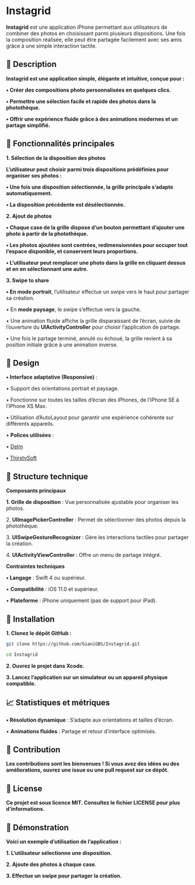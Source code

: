 
# **Instagrid**

  

**Instagrid** est une application iPhone permettant aux utilisateurs de combiner des photos en choisissant parmi plusieurs dispositions. Une fois la composition réalisée, elle peut être partagée facilement avec ses amis grâce à une simple interaction tactile.

  

## **📝 Description**

  

**Instagrid est une application simple, élégante et intuitive, conçue pour :**

  

**• Créer des compositions photo personnalisées en quelques clics.**

**• Permettre une sélection facile et rapide des photos dans la photothèque.**

**• Offrir une expérience fluide grâce à des animations modernes et un partage simplifié.**

  

## **📜 Fonctionnalités principales**

  

**1\. Sélection de la disposition des photos**

  

**L’utilisateur peut choisir parmi trois dispositions prédéfinies pour organiser ses photos :**

  

**• Une fois une disposition sélectionnée, la grille principale s’adapte automatiquement.**

**• La disposition précédente est désélectionnée.**

  

**2\. Ajout de photos**

**• Chaque case de la grille dispose d’un bouton permettant d’ajouter une photo à partir de la photothèque.**

**• Les photos ajoutées sont centrées, redimensionnées pour occuper tout l’espace disponible, et conservent leurs proportions.**

**• L’utilisateur peut remplacer une photo dans la grille en cliquant dessus et en en sélectionnant une autre.**

  

**3\. Swipe to share**

**• En mode portrait**, l’utilisateur effectue un swipe vers le haut pour partager sa création.

• En **mode paysage**, le swipe s’effectue vers la gauche.

• Une animation fluide affiche la grille disparaissant de l’écran, suivie de l’ouverture du **UIActivityController** pour choisir l’application de partage.

• Une fois le partage terminé, annulé ou échoué, la grille revient à sa position initiale grâce à une animation inverse.

  

## **🎨 Design**

**• Interface adaptative (Responsive)** :

• Support des orientations portrait et paysage.

• Fonctionne sur toutes les tailles d’écran des iPhones, de l’iPhone SE à l’iPhone XS Max.

• Utilisation d’AutoLayout pour garantir une expérience cohérente sur différents appareils.

• **Polices utilisées** :

• [Delm](https://s3-eu-west-1.amazonaws.com/course.oc-static.com/projects/DAiOS_P5/Delm-Medium.otf)

**•** [ThirstySoft](https://s3-eu-west-1.amazonaws.com/course.oc-static.com/projects/DAiOS_P5/ThirstySoftRegular.otf)

  

## **📂 Structure technique**

  

**Composants principaux**

**1\. Grille de disposition** : Vue personnalisée ajustable pour organiser les photos.

2\. **UIImagePickerController** : Permet de sélectionner des photos depuis la photothèque.

3\. **UISwipeGestureRecognizer** : Gère les interactions tactiles pour partager la création.

4\. **UIActivityViewController** : Offre un menu de partage intégré.

  

**Contraintes techniques**

**• Langage** : Swift 4 ou supérieur.

• **Compatibilité** : iOS 11.0 et supérieur.

• **Plateforme** : iPhone uniquement (pas de support pour iPad).

  

## **🚀 Installation**

**1\. Clonez le dépôt GitHub :**

 ```bash
git clone https://github.com/GianiGBS/Instagrid.git

cd Instagrid
```
  

  

  

**2\. Ouvrez le projet dans Xcode.**

**3\. Lancez l’application sur un simulateur ou un appareil physique compatible.**

  

## **📈 Statistiques et métriques**

**• Résolution dynamique** : S’adapte aux orientations et tailles d’écran.

• **Animations fluides** : Partage et retour d’interface optimisés.

  

## **🤝 Contribution**

  

**Les contributions sont les bienvenues ! Si vous avez des idées ou des améliorations, ouvrez une issue ou une pull request sur ce dépôt.**

  

## **📜 License**

  

**Ce projet est sous licence MIT. Consultez le fichier LICENSE pour plus d’informations.**

  

## **🎥 Démonstration**

  

**Voici un exemple d’utilisation de l’application :**

  

**1\. L’utilisateur sélectionne une disposition.**

**2\. Ajoute des photos à chaque case.**

**3\. Effectue un swipe pour partager la création.**

##
